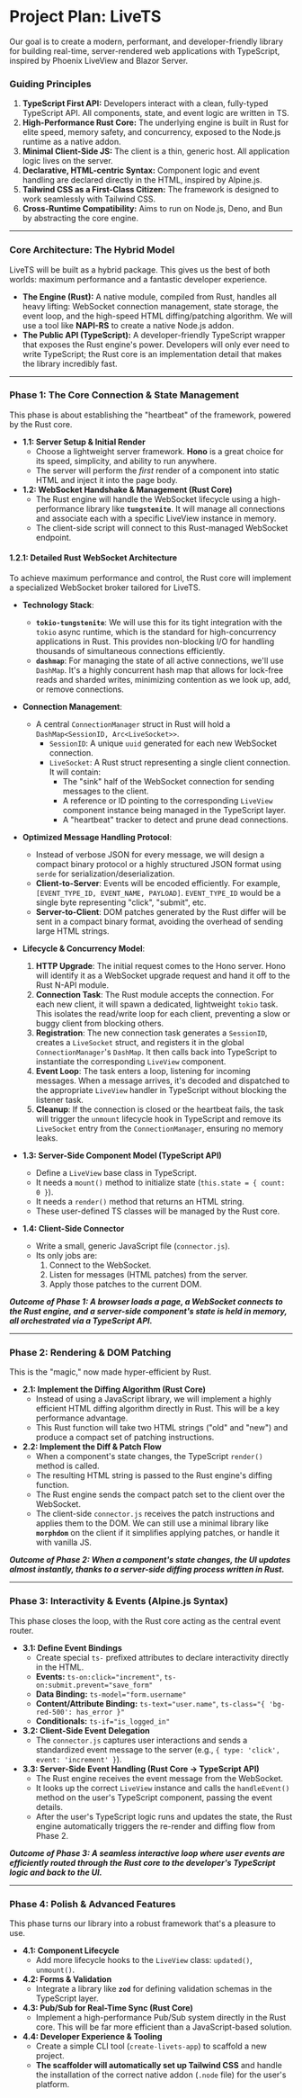 # Project Plan: LiveTS

Our goal is to create a modern, performant, and developer-friendly library for building real-time, server-rendered web applications with TypeScript, inspired by Phoenix LiveView and Blazor Server.

### Guiding Principles

1.  **TypeScript First API:** Developers interact with a clean, fully-typed TypeScript API. All components, state, and event logic are written in TS.
2.  **High-Performance Rust Core:** The underlying engine is built in Rust for elite speed, memory safety, and concurrency, exposed to the Node.js runtime as a native addon.
3.  **Minimal Client-Side JS:** The client is a thin, generic host. All application logic lives on the server.
4.  **Declarative, HTML-centric Syntax:** Component logic and event handling are declared directly in the HTML, inspired by Alpine.js.
5.  **Tailwind CSS as a First-Class Citizen:** The framework is designed to work seamlessly with Tailwind CSS.
6.  **Cross-Runtime Compatibility:** Aims to run on Node.js, Deno, and Bun by abstracting the core engine.

---

### Core Architecture: The Hybrid Model

LiveTS will be built as a hybrid package. This gives us the best of both worlds: maximum performance and a fantastic developer experience.

- **The Engine (Rust):** A native module, compiled from Rust, handles all heavy lifting: WebSocket connection management, state storage, the event loop, and the high-speed HTML diffing/patching algorithm. We will use a tool like **NAPI-RS** to create a native Node.js addon.
- **The Public API (TypeScript):** A developer-friendly TypeScript wrapper that exposes the Rust engine's power. Developers will only ever need to write TypeScript; the Rust core is an implementation detail that makes the library incredibly fast.

---

### Phase 1: The Core Connection & State Management

This phase is about establishing the "heartbeat" of the framework, powered by the Rust core.

- **1.1: Server Setup & Initial Render**
  - Choose a lightweight server framework. **Hono** is a great choice for its speed, simplicity, and ability to run anywhere.
  - The server will perform the _first_ render of a component into static HTML and inject it into the page body.
- **1.2: WebSocket Handshake & Management (Rust Core)**
  - The Rust engine will handle the WebSocket lifecycle using a high-performance library like **`tungstenite`**. It will manage all connections and associate each with a specific LiveView instance in memory.
  - The client-side script will connect to this Rust-managed WebSocket endpoint.

#### **1.2.1: Detailed Rust WebSocket Architecture**

To achieve maximum performance and control, the Rust core will implement a specialized WebSocket broker tailored for LiveTS.

- **Technology Stack**:
  - **`tokio-tungstenite`**: We will use this for its tight integration with the `tokio` async runtime, which is the standard for high-concurrency applications in Rust. This provides non-blocking I/O for handling thousands of simultaneous connections efficiently.
  - **`dashmap`**: For managing the state of all active connections, we'll use `DashMap`. It's a highly concurrent hash map that allows for lock-free reads and sharded writes, minimizing contention as we look up, add, or remove connections.

- **Connection Management**:
  - A central `ConnectionManager` struct in Rust will hold a `DashMap<SessionID, Arc<LiveSocket>>`.
    - `SessionID`: A unique `uuid` generated for each new WebSocket connection.
    - `LiveSocket`: A Rust struct representing a single client connection. It will contain:
      - The "sink" half of the WebSocket connection for sending messages to the client.
      - A reference or ID pointing to the corresponding `LiveView` component instance being managed in the TypeScript layer.
      - A "heartbeat" tracker to detect and prune dead connections.

- **Optimized Message Handling Protocol**:
  - Instead of verbose JSON for every message, we will design a compact binary protocol or a highly structured JSON format using `serde` for serialization/deserialization.
  - **Client-to-Server**: Events will be encoded efficiently. For example, `[EVENT_TYPE_ID, EVENT_NAME, PAYLOAD]`. `EVENT_TYPE_ID` would be a single byte representing "click", "submit", etc.
  - **Server-to-Client**: DOM patches generated by the Rust differ will be sent in a compact binary format, avoiding the overhead of sending large HTML strings.

- **Lifecycle & Concurrency Model**:
  1. **HTTP Upgrade**: The initial request comes to the Hono server. Hono will identify it as a WebSocket upgrade request and hand it off to the Rust N-API module.
  2. **Connection Task**: The Rust module accepts the connection. For each new client, it will spawn a dedicated, lightweight `tokio` task. This isolates the read/write loop for each client, preventing a slow or buggy client from blocking others.
  3. **Registration**: The new connection task generates a `SessionID`, creates a `LiveSocket` struct, and registers it in the global `ConnectionManager`'s `DashMap`. It then calls back into TypeScript to instantiate the corresponding `LiveView` component.
  4. **Event Loop**: The task enters a loop, listening for incoming messages. When a message arrives, it's decoded and dispatched to the appropriate `LiveView` handler in TypeScript without blocking the listener task.
  5. **Cleanup**: If the connection is closed or the heartbeat fails, the task will trigger the `unmount` lifecycle hook in TypeScript and remove its `LiveSocket` entry from the `ConnectionManager`, ensuring no memory leaks.

- **1.3: Server-Side Component Model (TypeScript API)**
  - Define a `LiveView` base class in TypeScript.
  - It needs a `mount()` method to initialize state (`this.state = { count: 0 }`).
  - It needs a `render()` method that returns an HTML string.
  - These user-defined TS classes will be managed by the Rust core.
- **1.4: Client-Side Connector**
  - Write a small, generic JavaScript file (`connector.js`).
  - Its only jobs are:
    1.  Connect to the WebSocket.
    2.  Listen for messages (HTML patches) from the server.
    3.  Apply those patches to the current DOM.

**_Outcome of Phase 1: A browser loads a page, a WebSocket connects to the Rust engine, and a server-side component's state is held in memory, all orchestrated via a TypeScript API._**

---

### Phase 2: Rendering & DOM Patching

This is the "magic," now made hyper-efficient by Rust.

- **2.1: Implement the Diffing Algorithm (Rust Core)**
  - Instead of using a JavaScript library, we will implement a highly efficient HTML diffing algorithm directly in Rust. This will be a key performance advantage.
  - This Rust function will take two HTML strings ("old" and "new") and produce a compact set of patching instructions.
- **2.2: Implement the Diff & Patch Flow**
  - When a component's state changes, the TypeScript `render()` method is called.
  - The resulting HTML string is passed to the Rust engine's diffing function.
  - The Rust engine sends the compact patch set to the client over the WebSocket.
  - The client-side `connector.js` receives the patch instructions and applies them to the DOM. We can still use a minimal library like **`morphdom`** on the client if it simplifies applying patches, or handle it with vanilla JS.

**_Outcome of Phase 2: When a component's state changes, the UI updates almost instantly, thanks to a server-side diffing process written in Rust._**

---

### Phase 3: Interactivity & Events (Alpine.js Syntax)

This phase closes the loop, with the Rust core acting as the central event router.

- **3.1: Define Event Bindings**
  - Create special `ts-` prefixed attributes to declare interactivity directly in the HTML.
  - **Events:** `ts-on:click="increment"`, `ts-on:submit.prevent="save_form"`
  - **Data Binding:** `ts-model="form.username"`
  - **Content/Attribute Binding:** `ts-text="user.name"`, `ts-class="{ 'bg-red-500': has_error }"`
  - **Conditionals:** `ts-if="is_logged_in"`
- **3.2: Client-Side Event Delegation**
  - The `connector.js` captures user interactions and sends a standardized event message to the server (e.g., `{ type: 'click', event: 'increment' }`).
- **3.3: Server-Side Event Handling (Rust Core -> TypeScript API)**
  - The Rust engine receives the event message from the WebSocket.
  - It looks up the correct `LiveView` instance and calls the `handleEvent()` method on the user's TypeScript component, passing the event details.
  - After the user's TypeScript logic runs and updates the state, the Rust engine automatically triggers the re-render and diffing flow from Phase 2.

**_Outcome of Phase 3: A seamless interactive loop where user events are efficiently routed through the Rust core to the developer's TypeScript logic and back to the UI._**

---

### Phase 4: Polish & Advanced Features

This phase turns our library into a robust framework that's a pleasure to use.

- **4.1: Component Lifecycle**
  - Add more lifecycle hooks to the `LiveView` class: `updated()`, `unmount()`.
- **4.2: Forms & Validation**
  - Integrate a library like **`zod`** for defining validation schemas in the TypeScript layer.
- **4.3: Pub/Sub for Real-Time Sync (Rust Core)**
  - Implement a high-performance Pub/Sub system directly in the Rust core. This will be far more efficient than a JavaScript-based solution.
- **4.4: Developer Experience & Tooling**
  - Create a simple CLI tool (`create-livets-app`) to scaffold a new project.
  - **The scaffolder will automatically set up Tailwind CSS** and handle the installation of the correct native addon (`.node` file) for the user's platform.
